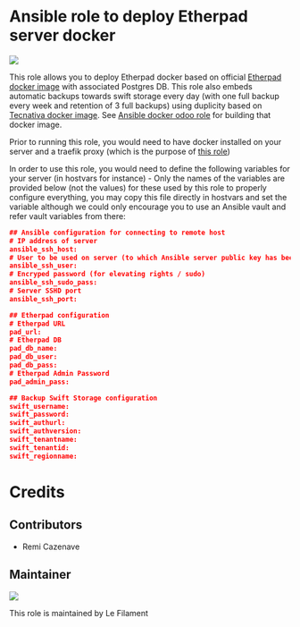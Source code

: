 # Ansible role to deploy Etherpad server docker

[![](https://img.shields.io/badge/licence-AGPL--3-blue.svg)](http://www.gnu.org/licenses/agpl "License: AGPL-3")

This role allows you to deploy Etherpad docker based on official [Etherpad docker image](https://hub.docker.com/r/etherpad/etherpad) with associated Postgres DB.
This role also embeds automatic backups towards swift storage every day (with one full backup every week and retention of 3 full backups) using duplicity based on [Tecnativa docker image](https://hub.docker.com/r/tecnativa/duplicity). See [Ansible docker odoo role](https://github.com/lefilament/ansible_role_odoo_docker/blob/master/files/Dockerfile-backup) for building that docker image.

Prior to running this role, you would need to have docker installed on your server and a traefik proxy (which is the purpose of [this role](https://github.com/lefilament/ansible_role_docker_server))

In order to use this role, you would need to define the following variables for your server (in hostvars for instance) - Only the names of the variables are provided below (not the values) for these used by this role to properly configure everything, you may copy this file directly in hostvars and set the variable although we could only encourage you to use an Ansible vault and refer vault variables from there:

```json
## Ansible configuration for connecting to remote host
# IP address of server
ansible_ssh_host: 
# User to be used on server (to which Ansible server public key has been provided)
ansible_ssh_user: 
# Encryped password (for elevating rights / sudo)
ansible_ssh_sudo_pass: 
# Server SSHD port
ansible_ssh_port: 

## Etherpad configuration
# Etherpad URL
pad_url: 
# Etherpad DB
pad_db_name: 
pad_db_user: 
pad_db_pass: 
# Etherpad Admin Password
pad_admin_pass: 

## Backup Swift Storage configuration
swift_username:
swift_password:
swift_authurl:
swift_authversion:
swift_tenantname:
swift_tenantid:
swift_regionname:

```

# Credits

## Contributors

* Remi Cazenave <remi-filament>


## Maintainer

[![](https://le-filament.com/img/logo-lefilament.png)](https://le-filament.com "Le Filament")

This role is maintained by Le Filament
